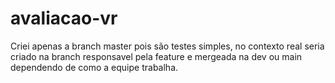# avaliacao-vr

Criei apenas a branch master pois são testes simples, no contexto real seria criado na branch responsavel pela feature e mergeada na dev ou main dependendo de como a equipe trabalha.
